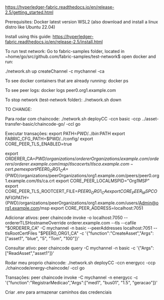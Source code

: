 https://hyperledger-fabric.readthedocs.io/en/release-2.5/getting_started.html

Prerequisites: 
Docker latest version
WSL2 (also download and install a linux distro like Ubuntu 22.04)

Install using this guide: https://hyperledger-fabric.readthedocs.io/en/release-2.5/install.html

To run test network:
Go to fabric-samples folder, located in ~home/go/src/github.com/fabric-samples/test-network$ open docker and run:

./network.sh up createChannel -c mychannel -ca

To see docker containers that are already running:
docker ps

To see peer logs:
docker logs peer0.org1.example.com

To stop network (test-network folder):
./network.sh down


TO CHANGE:

Para rodar com chaincode: ./network.sh deployCC -ccn basic -ccp ../asset-transfer-basic/chaincode-go/ -ccl go

Executar transações: export PATH=${PWD}/../bin:$PATH
export FABRIC_CFG_PATH=$PWD/../config/
export CORE_PEER_TLS_ENABLED=true

export ORDERER_CA=${PWD}/organizations/ordererOrganizations/example.com/orderers/orderer.example.com/msp/tlscacerts/tlsca.example.com-cert.pem
export PEER0_ORG1_CA=${PWD}/organizations/peerOrganizations/org1.example.com/peers/peer0.org1.example.com/tls/ca.crt
export CORE_PEER_LOCALMSPID="Org1MSP"
export CORE_PEER_TLS_ROOTCERT_FILE=$PEER0_ORG1_CA
export CORE_PEER_MSPCONFIGPATH=${PWD}/organizations/peerOrganizations/org1.example.com/users/Admin@org1.example.com/msp
export CORE_PEER_ADDRESS=localhost:7051

Adicionar ativos: peer chaincode invoke -o localhost:7050 --ordererTLSHostnameOverride orderer.example.com --tls --cafile "$ORDERER_CA" -C mychannel -n basic --peerAddresses localhost:7051 --tlsRootCertFiles "$PEER0_ORG1_CA" -c '{"function":"CreateAsset","Args":["asset1", "blue", "5", "Tom", "100"]}'


Consultar ativo: peer chaincode query -C mychannel -n basic -c '{"Args":["ReadAsset","asset1"]}'

Rodar meu proprio chaincode: ./network.sh deployCC -ccn energycc -ccp ./chaincode/energy-chaincode/ -ccl go

Transações: peer chaincode invoke -C mychannel -n energycc -c '{"function":"RegistrarMedicao","Args":["med1", "bus01", "1.5", "geracao"]}'

Criar .env para armazenar caminhos das credenciais
